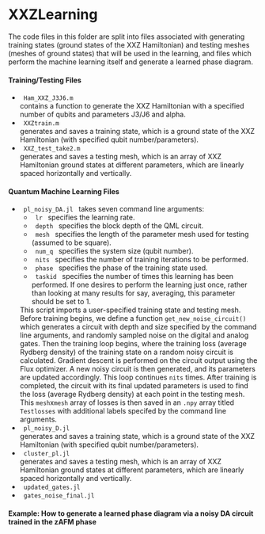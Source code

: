 # XXZLearning

The code files in this folder are split into files associated with generating training states (ground states of the XXZ Hamiltonian) and testing meshes (meshes of ground
states) that will be used in the learning, and files which perform the machine learning itself and generate a learned phase diagram.

#### Training/Testing Files 
<ul>
  <li> <code> Ham_XXZ_J3J6.m </code>  </li> contains a function to generate the XXZ Hamiltonian with a specified number of qubits and parameters J3/J6 and alpha.
  <li> <code> XXZtrain.m  </code> </li> generates and saves a training state, which is a ground state of the XXZ Hamiltonian (with specified qubit number/parameters).
  <li> <code> XXZ_test_take2.m  </code> </li> generates and saves a testing mesh, which is an array of XXZ Hamiltonian ground states at different parameters, which
  are linearly spaced horizontally and vertically.
</ul>

#### Quantum Machine Learning Files
<ul>
  <li> <code> pl_noisy_DA.jl </code> takes seven command line arguments:
  <ul>
    <li><code> lr </code> specifies the learning rate.</li>
    <li><code> depth </code> specifies the block depth of the QML circuit.</li>
    <li><code> mesh </code> specifies the length of the parameter mesh used for testing (assumed to be square).</li>
    <li><code> num_q </code> specifies the system size (qubit number).</li>
    <li><code> nits </code> specifies the number of training iterations to be performed.</li>
    <li><code> phase </code> specifies the phase of the training state used.</li>
    <li><code> taskid </code> specifies the number of times this learning has been performed. If one desires to perform the learning just once, rather than looking at many results for say, averaging, this parameter should be set to 1.</li>
  </ul>
    This script imports a user-specified training state and testing mesh.  Before training begins, we define a function <code>get_new_noise_circuit()</code> which generates a circuit with depth and size specified by the command line arguments, and randomly sampled noise on the digital and analog gates.  Then the training loop begins, where the training loss (average Rydberg density) of the training state on a random noisy circuit is calculated. Gradient descent is performed on the circuit output using the Flux optimizer.  A new noisy circuit is then generated, and its parameters are updated accordingly. This loop continues <code>nits</code> times.
    After training is completed, the circuit with its final updated parameters is used to find the loss (average Rydberg density) at each point in the testing mesh.  This <code>mesh</code>x<code>mesh</code> array of losses is then saved in an <code>.npy</code> array titled <code>Testlosses</code> with additional labels specifed by the command line arguments.
   </li>
  
  <li> <code> pl_noisy_D.jl  </code> </li> generates and saves a training state, which is a ground state of the XXZ Hamiltonian (with specified qubit number/parameters).
  <li> <code> cluster_pl.jl </code> </li> generates and saves a testing mesh, which is an array of XXZ Hamiltonian ground states at different parameters, which
  are linearly spaced horizontally and vertically.
  <li> <code> updated_gates.jl  </code> </li> 
   <li> <code> gates_noise_final.jl  </code> </li> 
</ul>

#### Example: How to generate a learned phase diagram via a noisy DA circuit trained in the zAFM phase
